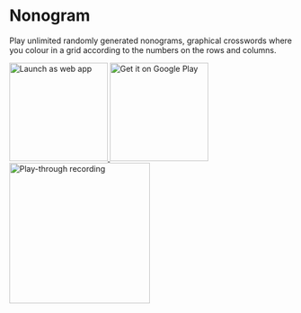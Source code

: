 # Nonogram
Play unlimited randomly generated nonograms, graphical crosswords where you colour in a grid according to the numbers on the rows and columns.

<a href="https://adil.hanney.org/nonogram/">
  <img src="https://user-images.githubusercontent.com/21128619/175814930-1dbe80bf-3b62-4356-90b1-f9cde05578f8.png" width=175 alt="Launch as web app">
</a>
<a href="https://play.google.com/store/apps/details?id=org.hanney.adil.nonogram">
  <img src="https://user-images.githubusercontent.com/21128619/175814836-b4e26b02-bdc8-4878-be08-b52976f402f4.png" width=175 alt="Get it on Google Play">
</a>
<br/>

<img src="https://user-images.githubusercontent.com/21128619/174640874-a0aded69-e45a-4a3a-9dca-e6f76848ba16.gif" width=250 alt="Play-through recording">
